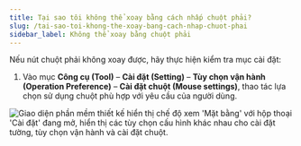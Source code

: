```yaml
---
title: Tại sao tôi không thể xoay bằng cách nhấp chuột phải?
slug: /tai-sao-toi-khong-the-xoay-bang-cach-nhap-chuot-phai
sidebar_label: Không thể xoay bằng chuột phải
---
```


Nếu nút chuột phải không xoay được, hãy thực hiện kiểm tra mục cài đặt:

1. Vào mục **Công cụ (Tool)** – **Cài đặt (Setting)** – **Tùy chọn vận hành (Operation Preference)** – **Cài đặt chuột (Mouse settings)**, thao tác lựa chọn sử dụng chuột phù hợp với yêu cầu của người dùng.

![Giao diện phần mềm thiết kế hiển thị chế độ xem 'Mặt bằng' với hộp thoại 'Cài đặt' đang mở, hiển thị các tùy chọn cấu hình khác nhau cho cài đặt tường, tùy chọn vận hành và cài đặt chuột.](https://storage.googleapis.com/jegavn_kb/image_jegavn/21.1.png)